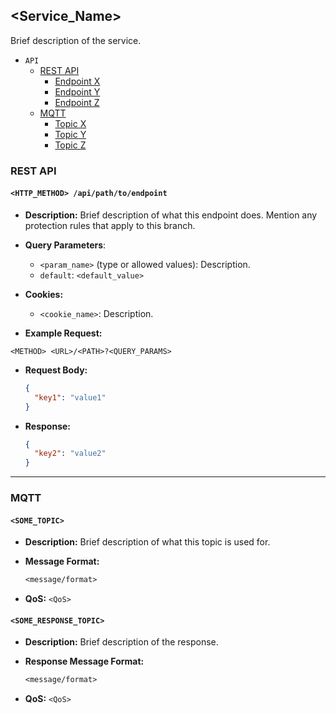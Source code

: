 ## \<Service_Name\>

Brief description of the service.

- `API`
  - [REST API](#rest-api)
    - [Endpoint X](#REPLACE)
    - [Endpoint Y](#REPLACE)
    - [Endpoint Z](#REPLACE)
  - [MQTT](#mqtt)
    - [Topic X](#REPLACE) 
    - [Topic Y](#REPLACE)
    - [Topic Z](#REPLACE)

### REST API

#### `<HTTP_METHOD> /api/path/to/endpoint`

- **Description:** 
  Brief description of what this endpoint does.
  Mention any protection rules that apply to this branch.

- **Query Parameters**:
  - `<param_name>` (type or allowed values): Description.
  - `default`: `<default_value>`

- **Cookies:** 
  - `<cookie_name>`: Description. 

- **Example Request:**

```http
<METHOD> <URL>/<PATH>?<QUERY_PARAMS>
```

- **Request Body:**
  ```json
  {
    "key1": "value1"
  }
  ```

- **Response:**
  ```json
  {
    "key2": "value2"
  }
  ```

---

### MQTT

#### `<SOME_TOPIC>`

- **Description:** 
  Brief description of what this topic is used for.

- **Message Format:**
  ```txt
  <message/format>
  ```
- **QoS:** `<QoS>`

#### `<SOME_RESPONSE_TOPIC>`

- **Description:** 
  Brief description of the response.

- **Response Message Format:**
  ```txt
  <message/format>
  ```
- **QoS:** `<QoS>`
